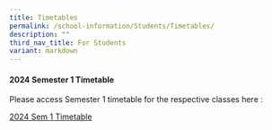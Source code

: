```yaml
---
title: Timetables
permalink: /school-information/Students/Timetables/
description: ""
third_nav_title: For Students
variant: markdown
---
```

#### **2024 Semester 1 Timetable**

Please access Semester 1 timetable for the respective classes here : 

[2024 Sem 1 Timetable](/files/2024_Sem1_Timetable_Classes_ver3e_updated.pdf)

